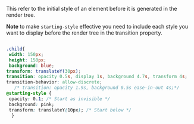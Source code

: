 This refer to the initial style of an element before it is generated in the render tree.

**Note** to make `starting-style` effective you need to include each style you want to display before the render tree in the transition property.

```css

.child{
 width: 150px;
 height: 150px;
 background: blue;
transform: translateY(30px);
transition: opacity 0.5s, display 1s, background 4.7s, transform 4s;
transition-behavior: allow-discrete;
   /* transition: opacity 1.9s, background 0.5s ease-in-out 4s;*/
@starting-style {
 opacity: 0.1; /* Start as invisible */
 background: pink;
 transform: translateY(10px); /* Start below */
  }
  ```